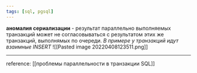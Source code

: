 ```yaml
---
tags: [sql, pgsql]
---
```


**аномалия сериализации** - результат параллельно выполняемых транзакций может не согласовываться с результатом этих же транзакций, выполнямых по очереди. 
*В примере у транзакций идут взаимные INSERT*
![[Pasted image 20220408123511.png]]

---
reference: [[проблемы параллельности в транзакции SQL]]

